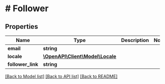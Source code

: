 # # Follower

## Properties

Name | Type | Description | Notes
------------ | ------------- | ------------- | -------------
**email** | **string** |  |
**locale** | [**\OpenAPI\Client\Model\Locale**](Locale.md) |  |
**follower_link** | **string** |  |

[[Back to Model list]](../../README.md#models) [[Back to API list]](../../README.md#endpoints) [[Back to README]](../../README.md)
